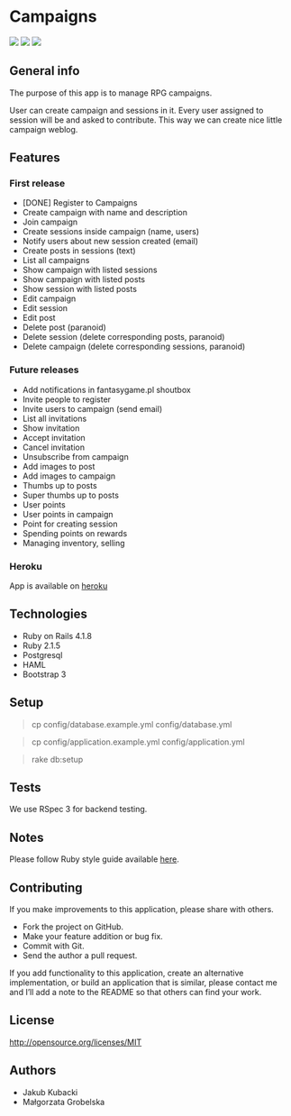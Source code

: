 # Campaigns
[![](http://img.shields.io/travis/fantasygame/campaigns.svg?style=flat-square)](https://travis-ci.org/fantasygame/campaigns)
[![](http://img.shields.io/codeclimate/github/fantasygame/campaigns.svg?style=flat-square)](https://codeclimate.com/github/fantasygame/campaigns)
[![](http://img.shields.io/codeclimate/coverage/github/fantasygame/campaigns.svg?style=flat-square)](https://codeclimate.com/github/fantasygame/campaigns)

## General info

The purpose of this app is to manage RPG campaigns.

User can create campaign and sessions in it. Every user assigned to session will be and asked to contribute. This way we can create nice little campaign weblog.

## Features

### First release
* [DONE] Register to Campaigns
* Create campaign with name and description
* Join campaign
* Create sessions inside campaign (name, users)
* Notify users about new session created (email)
* Create posts in sessions (text)
* List all campaigns
* Show campaign with listed sessions
* Show campaign with listed posts
* Show session with listed posts
* Edit campaign
* Edit session
* Edit post
* Delete post (paranoid)
* Delete session (delete corresponding posts, paranoid)
* Delete campaign (delete corresponding sessions, paranoid)

### Future releases
* Add notifications in fantasygame.pl shoutbox
* Invite people to register
* Invite users to campaign (send email)
* List all invitations
* Show invitation
* Accept invitation
* Cancel invitation
* Unsubscribe from campaign
* Add images to post
* Add images to campaign
* Thumbs up to posts
* Super thumbs up to posts
* User points
* User points in campaign
* Point for creating session
* Spending points on rewards
* Managing inventory, selling

### Heroku

App is available on [heroku](http://rpgcampaigns.herokuapp.com/)

## Technologies

* Ruby on Rails 4.1.8
* Ruby 2.1.5
* Postgresql
* HAML
* Bootstrap 3

## Setup

> cp config/database.example.yml config/database.yml

> cp config/application.example.yml config/application.yml

> rake db:setup

## Tests

We use RSpec 3 for backend testing.

## Notes

Please follow Ruby style guide available [here](https://github.com/bbatsov/ruby-style-guide).

## Contributing

If you make improvements to this application, please share with others.

* Fork the project on GitHub.
* Make your feature addition or bug fix.
* Commit with Git.
* Send the author a pull request.

If you add functionality to this application, create an alternative
implementation, or build an application that is similar, please contact
me and I’ll add a note to the README so that others can find your work.

## License

http://opensource.org/licenses/MIT

## Authors

* Jakub Kubacki
* Małgorzata Grobelska
